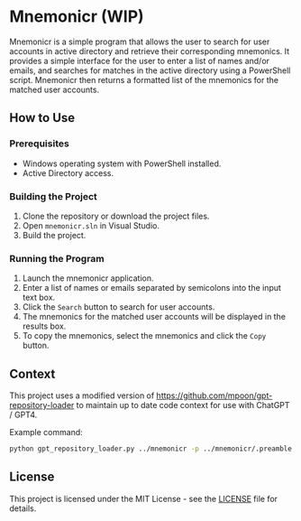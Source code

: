 # Mnemonicr (WIP)

Mnemonicr is a simple program that allows the user to search for user accounts in active directory and retrieve their corresponding mnemonics. It provides a simple interface for the user to enter a list of names and/or emails, and searches for matches in the active directory using a PowerShell script. Mnemonicr then returns a formatted list of the mnemonics for the matched user accounts.

## How to Use

### Prerequisites

* Windows operating system with PowerShell installed.
* Active Directory access.

### Building the Project

1. Clone the repository or download the project files.
2. Open `mnemonicr.sln` in Visual Studio.
3. Build the project.

### Running the Program

1. Launch the mnemonicr application.
2. Enter a list of names or emails separated by semicolons into the input text box.
3. Click the `Search` button to search for user accounts.
4. The mnemonics for the matched user accounts will be displayed in the results box.
5. To copy the mnemonics, select the mnemonics and click the `Copy` button.

## Context

This project uses a modified version of  <https://github.com/mpoon/gpt-repository-loader> to maintain up to date code context for use with ChatGPT / GPT4.

Example command:

```bash
python gpt_repository_loader.py ../mnemonicr -p ../mnemonicr/.preamble -o ../mnemonicr/context.txt -t 4000 -m 10
```

## License

This project is licensed under the MIT License - see the [LICENSE](LICENSE) file for details.
